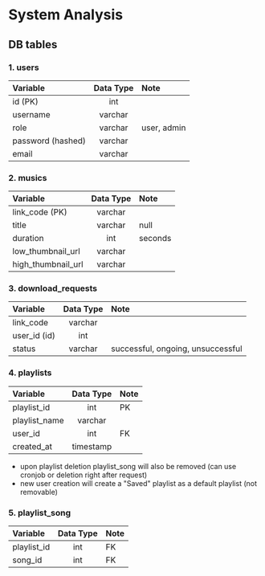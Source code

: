 # System Analysis

## DB tables

### 1. users
| Variable | Data Type |Note|
|:------|:-------:|:-----|
| id (PK)| int |
|username| varchar|
|role|varchar|user, admin
|password (hashed)|varchar|
|email|varchar|

### 2. musics
|Variable | Data Type | Note|
|:------|:-------:|:-----|
| link_code (PK)| varchar|
| title | varchar|null
| duration | int|seconds|null
| low_thumbnail_url | varchar|
| high_thumbnail_url| varchar|


### 3. download_requests
|Variable | Data Type | Note|
|:------|:-------:|:-----|
|link_code|varchar||
| user_id (id) |int||
| status| varchar|successful, ongoing, unsuccessful|

### 4. playlists
|Variable | Data Type | Note|
|:------|:-------:|:-----|
|playlist_id|int|PK|
|playlist_name|varchar
|user_id|int|FK|
|created_at| timestamp

- upon playlist deletion playlist_song will also be removed (can use cronjob or deletion right after request)
- new user creation will create a "Saved" playlist as a default playlist (not removable)


### 5. playlist_song
|Variable | Data Type | Note|
|:------|:-------:|:-----|
|playlist_id|int|FK
|song_id|int|FK


